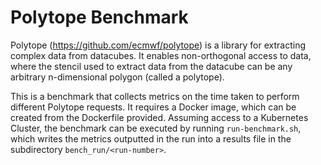 # Polytope Benchmark


Polytope (https://github.com/ecmwf/polytope) is a library for extracting complex data from datacubes. It enables non-orthogonal access to data, where the stencil used to extract data from the datacube can be any arbitrary n-dimensional polygon (called a polytope). 

This is a benchmark that collects metrics on the time taken to perform different Polytope requests. It requires a Docker image, which can be created from the Dockerfile provided. Assuming access to a Kubernetes Cluster, the benchmark can be executed by running `run-benchmark.sh`, which writes the metrics outputted in the run into a results file in the subdirectory `bench_run/<run-number>`.
